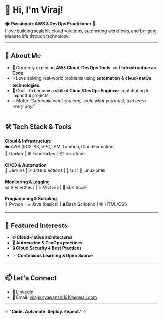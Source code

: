 # 👋 Hi, I'm Viraj!  

🌩️ **Passionate AWS & DevOps Practitioner** 🚀  
I love building scalable cloud solutions, automating workflows, and bringing ideas to life through technology.  

---

## 🌟 About Me
- 🌱 Currently exploring **AWS Cloud**, **DevOps Tools**, and **Infrastructure as Code**.  
- ⚡ Love solving real-world problems using **automation** & **cloud-native technologies**.  
- 🎯 Goal: To become a **skilled Cloud/DevOps Engineer** contributing to impactful projects.  
- 💡 Motto: *"Automate what you can, scale what you must, and learn every day."*  

---

## 🛠️ Tech Stack & Tools  

**Cloud & Infrastructure**  
☁️ AWS (EC2, S3, VPC, IAM, Lambda, CloudFormation)  
🐳 Docker | ☸️ Kubernetes | 📦 Terraform  

**CI/CD & Automation**  
🔄 Jenkins | ⚡ GitHub Actions | 🐙 Git | 🐧 Linux Shell  

**Monitoring & Logging**  
📊 Prometheus | 🔥 Grafana | 📜 ELK Stack  

**Programming & Scripting**  
🐍 Python | ☕ Java (basics) | 🖥️ Bash Scripting | 🕸️ HTML/CSS  

---

## 📌 Featured Interests  
- 🌐 **Cloud-native architectures**  
- 🤖 **Automation & DevOps practices**  
- 🔒 **Cloud Security & Best Practices**  
- 📈 **Continuous Learning & Open Source**  

---

## 📫 Let's Connect  
- 💼 [LinkedIn](www.linkedin.com/in/viraj-suryawanshi-)   
- 📧 Email: virajsuryawanshi1610@gmail.com

---

⭐ **"Code. Automate. Deploy. Repeat."** ⭐  
